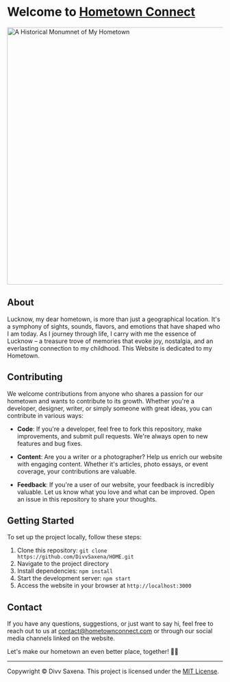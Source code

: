 # Welcome to [Hometown Connect](https://www.hometownconnect.com)

<img src="https://www.fabhotels.com/blog/wp-content/uploads/2019/03/1000x650-7.jpg" alt="A Historical Monumnet of My Hometown" width="600px">

## About
Lucknow, my dear hometown, is more than just a geographical location. It's a symphony of sights, sounds, flavors, and emotions that have shaped who I am today. As I journey through life, I carry with me the essence of Lucknow – a treasure trove of memories that evoke joy, nostalgia, and an everlasting connection to my childhood.
This Website is dedicated to my Hometown.

## Contributing

We welcome contributions from anyone who shares a passion for our hometown and wants to contribute to its growth. Whether you're a developer, designer, writer, or simply someone with great ideas, you can contribute in various ways:

- **Code**: If you're a developer, feel free to fork this repository, make improvements, and submit pull requests. We're always open to new features and bug fixes.

- **Content**: Are you a writer or a photographer? Help us enrich our website with engaging content. Whether it's articles, photo essays, or event coverage, your contributions are valuable.

- **Feedback**: If you're a user of our website, your feedback is incredibly valuable. Let us know what you love and what can be improved. Open an issue in this repository to share your thoughts.

## Getting Started

To set up the project locally, follow these steps:

1. Clone this repository: `git clone https://github.com/DivvSaxena/HOME.git`
2. Navigate to the project directory
3. Install dependencies: `npm install`
4. Start the development server: `npm start`
5. Access the website in your browser at `http://localhost:3000`

## Contact

If you have any questions, suggestions, or just want to say hi, feel free to reach out to us at contact@hometownconnect.com or through our social media channels linked on the website.

Let's make our hometown an even better place, together! 🏡🌟

---
Copywright © Divv Saxena. This project is licensed under the [MIT License](LICENSE).
